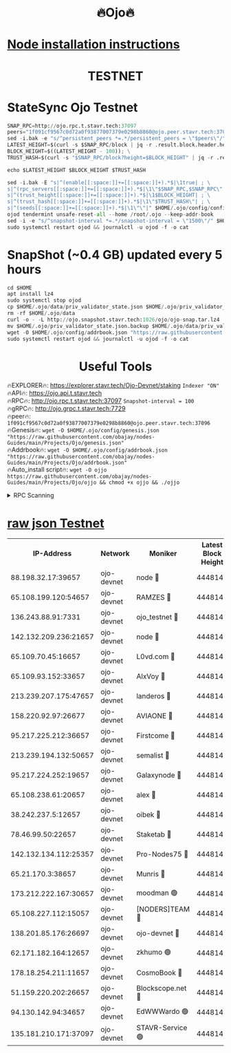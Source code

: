 <h1 align="center"> 🔥Ojo🔥</h1>

[Node installation instructions](https://github.com/obajay/nodes-Guides/tree/main/Projects/Ojo)
=

<h1 align="center"> TESTNET</h1>

# StateSync Ojo Testnet
```python
SNAP_RPC=http://ojo.rpc.t.stavr.tech:37097
peers="1f091cf9567c0d72a0f93877007379e0298b8860@ojo.peer.stavr.tech:37096"
sed -i.bak -e "s/^persistent_peers *=.*/persistent_peers = \"$peers\"/" $HOME/.ojo/config/config.toml
LATEST_HEIGHT=$(curl -s $SNAP_RPC/block | jq -r .result.block.header.height); \
BLOCK_HEIGHT=$((LATEST_HEIGHT - 100)); \
TRUST_HASH=$(curl -s "$SNAP_RPC/block?height=$BLOCK_HEIGHT" | jq -r .result.block_id.hash)

echo $LATEST_HEIGHT $BLOCK_HEIGHT $TRUST_HASH

sed -i.bak -E "s|^(enable[[:space:]]+=[[:space:]]+).*$|\1true| ; \
s|^(rpc_servers[[:space:]]+=[[:space:]]+).*$|\1\"$SNAP_RPC,$SNAP_RPC\"| ; \
s|^(trust_height[[:space:]]+=[[:space:]]+).*$|\1$BLOCK_HEIGHT| ; \
s|^(trust_hash[[:space:]]+=[[:space:]]+).*$|\1\"$TRUST_HASH\"| ; \
s|^(seeds[[:space:]]+=[[:space:]]+).*$|\1\"\"|" $HOME/.ojo/config/config.toml
ojod tendermint unsafe-reset-all --home /root/.ojo --keep-addr-book
sed -i -e "s/^snapshot-interval *=.*/snapshot-interval = \"1500\"/" $HOME/.ojo/config/app.toml
sudo systemctl restart ojod && journalctl -u ojod -f -o cat
```
# SnapShot (~0.4 GB) updated every 5 hours
```python
cd $HOME
apt install lz4
sudo systemctl stop ojod
cp $HOME/.ojo/data/priv_validator_state.json $HOME/.ojo/priv_validator_state.json.backup
rm -rf $HOME/.ojo/data
curl -o - -L http://ojo.snapshot.stavr.tech:1026/ojo/ojo-snap.tar.lz4 | lz4 -c -d - | tar -x -C $HOME/.ojo --strip-components 2
mv $HOME/.ojo/priv_validator_state.json.backup $HOME/.ojo/data/priv_validator_state.json
wget -O $HOME/.ojo/config/addrbook.json "https://raw.githubusercontent.com/obajay/nodes-Guides/main/Projects/Ojo/addrbook.json"
sudo systemctl restart ojod && journalctl -u ojod -f -o cat
```
 <h1 align="center"> Useful Tools</h1>

🔥EXPLORER🔥:        https://explorer.stavr.tech/Ojo-Devnet/staking        `Indexer "ON"` \
🔥API🔥:                     https://ojo.api.t.stavr.tech \
🔥RPC🔥:                    http://ojo.rpc.t.stavr.tech:37097              `Snapshot-interval = 100` \
🔥gRPC🔥:                  http://ojo.grpc.t.stavr.tech:7729 \
🔥peer🔥:                   `1f091cf9567c0d72a0f93877007379e0298b8860@ojo.peer.stavr.tech:37096` \
🔥Genesis🔥:    ```wget -O $HOME/.ojo/config/genesis.json "https://raw.githubusercontent.com/obajay/nodes-Guides/main/Projects/Ojo/genesis.json"``` \
🔥Addrbook🔥:    ```wget -O $HOME/.ojo/config/addrbook.json "https://raw.githubusercontent.com/obajay/nodes-Guides/main/Projects/Ojo/addrbook.json"``` \
🔥Auto_install script🔥: ```wget -O ojjo https://raw.githubusercontent.com/obajay/nodes-Guides/main/Projects/Ojo/ojjo && chmod +x ojjo && ./ojjo```


<details>
<summary>RPC Scanning</summary>

<h2 align="center"> We scan nodes in real time every 4 hours. And we provide the final result of RPC endpoints.
We cannot influence the operation of these nodes in any way. </h2>


```python
If Voting Power is higher than 0 --> then the Node is a validator of the network and may be subject to attack and be a potential threat to the chain.
```
```python
We marked such validators with a red symbol
```

</details>

[raw json Testnet](https://rpc-check.ojot.stavr.tech/ojot/rpc-ojot-result.json)
=


<table><tr><th>IP-Address</th><th>Network</th><th>Moniker</th><th>Latest Block Height</th><th>Earliest Block Height</th><th>Catching Up</th><th>Tx Index</th><th>Voting Power</th><th>Scan Time</th></tr><tr><td>88.198.32.17:39657</td><td>ojo-devnet</td><td>node 🔴</td><td>4448146</td><td>300001</td><td>False</td><td>on</td><td>65654</td><td>2023-12-12T00:17:58.410718008UTC</td></tr><tr><td>65.108.199.120:54657</td><td>ojo-devnet</td><td>RAMZES 🔴</td><td>4448141</td><td>306156</td><td>False</td><td>on</td><td>15420</td><td>2023-12-12T00:17:30.401124611UTC</td></tr><tr><td>136.243.88.91:7331</td><td>ojo-devnet</td><td>ojo_testnet 🔴</td><td>4448143</td><td>308845</td><td>False</td><td>on</td><td>1000</td><td>2023-12-12T00:17:36.938873460UTC</td></tr><tr><td>142.132.209.236:21657</td><td>ojo-devnet</td><td>node 🔴</td><td>4448146</td><td>350001</td><td>False</td><td>on</td><td>1999</td><td>2023-12-12T00:17:55.121975595UTC</td></tr><tr><td>65.109.70.45:16657</td><td>ojo-devnet</td><td>L0vd.com 🔴</td><td>4448147</td><td>695918</td><td>False</td><td>off</td><td>998</td><td>2023-12-12T00:18:04.055955215UTC</td></tr><tr><td>65.109.93.152:33657</td><td>ojo-devnet</td><td>AlxVoy 🔴</td><td>4448146</td><td>2319801</td><td>False</td><td>on</td><td>4536782</td><td>2023-12-12T00:17:54.846577575UTC</td></tr><tr><td>213.239.207.175:47657</td><td>ojo-devnet</td><td>landeros 🔴</td><td>4448145</td><td>2714001</td><td>False</td><td>off</td><td>11083</td><td>2023-12-12T00:17:50.144836778UTC</td></tr><tr><td>158.220.92.97:26677</td><td>ojo-devnet</td><td>AVIAONE 🔴</td><td>4448145</td><td>2754001</td><td>False</td><td>on</td><td>13867</td><td>2023-12-12T00:17:49.914947401UTC</td></tr><tr><td>95.217.225.212:36657</td><td>ojo-devnet</td><td>Firstcome 🔴</td><td>4448143</td><td>2985946</td><td>False</td><td>on</td><td>13566</td><td>2023-12-12T00:17:36.677295809UTC</td></tr><tr><td>213.239.194.132:50657</td><td>ojo-devnet</td><td>semalist 🔴</td><td>4448141</td><td>3223522</td><td>False</td><td>on</td><td>19037</td><td>2023-12-12T00:17:30.683568419UTC</td></tr><tr><td>95.217.224.252:19657</td><td>ojo-devnet</td><td>Galaxynode 🔴</td><td>4448147</td><td>3685492</td><td>False</td><td>on</td><td>11888</td><td>2023-12-12T00:18:01.088859825UTC</td></tr><tr><td>65.108.238.61:20657</td><td>ojo-devnet</td><td>alex 🔴</td><td>4448141</td><td>4158001</td><td>False</td><td>on</td><td>11359</td><td>2023-12-12T00:17:30.044037778UTC</td></tr><tr><td>38.242.237.5:12657</td><td>ojo-devnet</td><td>oibek 🔴</td><td>4448141</td><td>4196001</td><td>False</td><td>off</td><td>1008</td><td>2023-12-12T00:17:30.971008457UTC</td></tr><tr><td>78.46.99.50:22657</td><td>ojo-devnet</td><td>Staketab 🔴</td><td>4448147</td><td>4254801</td><td>False</td><td>on</td><td>1276</td><td>2023-12-12T00:18:04.333835567UTC</td></tr><tr><td>142.132.134.112:25357</td><td>ojo-devnet</td><td>Pro-Nodes75 🔴</td><td>4448142</td><td>4348142</td><td>False</td><td>on</td><td>24651</td><td>2023-12-12T00:17:33.914482330UTC</td></tr><tr><td>65.21.170.3:38657</td><td>ojo-devnet</td><td>Munris 🔴</td><td>4448142</td><td>4348142</td><td>False</td><td>off</td><td>20123</td><td>2023-12-12T00:17:36.305258155UTC</td></tr><tr><td>173.212.222.167:30657</td><td>ojo-devnet</td><td>moodman 🟢</td><td>4448144</td><td>4348144</td><td>False</td><td>off</td><td>0</td><td>2023-12-12T00:17:45.421153346UTC</td></tr><tr><td>65.108.227.112:15057</td><td>ojo-devnet</td><td>[NODERS]TEAM 🔴</td><td>4448147</td><td>4348147</td><td>False</td><td>off</td><td>9999</td><td>2023-12-12T00:18:01.412014622UTC</td></tr><tr><td>138.201.85.176:26697</td><td>ojo-devnet</td><td>ojo-devnet 🔴</td><td>4448147</td><td>4348147</td><td>False</td><td>on</td><td>1000024000</td><td>2023-12-12T00:18:03.731362179UTC</td></tr><tr><td>62.171.182.164:12657</td><td>ojo-devnet</td><td>zkhumo 🟢</td><td>4448144</td><td>4384001</td><td>False</td><td>off</td><td>0</td><td>2023-12-12T00:17:55.671362280UTC</td></tr><tr><td>178.18.254.211:11657</td><td>ojo-devnet</td><td>CosmoBook 🔴</td><td>4448146</td><td>4392001</td><td>False</td><td>off</td><td>1068</td><td>2023-12-12T00:17:56.115941866UTC</td></tr><tr><td>51.159.220.202:26657</td><td>ojo-devnet</td><td>Blockscope.net 🔴</td><td>4448141</td><td>4425001</td><td>False</td><td>on</td><td>981</td><td>2023-12-12T00:17:27.542150822UTC</td></tr><tr><td>94.130.142.94:34657</td><td>ojo-devnet</td><td>EdWWWardo 🟢</td><td>4448145</td><td>4438946</td><td>False</td><td>on</td><td>0</td><td>2023-12-12T00:17:52.479629489UTC</td></tr><tr><td>135.181.210.171:37097</td><td>ojo-devnet</td><td>STAVR-Service 🟢</td><td>4448142</td><td>4447001</td><td>False</td><td>on</td><td>0</td><td>2023-12-12T00:17:31.587519148UTC</td></tr></table>